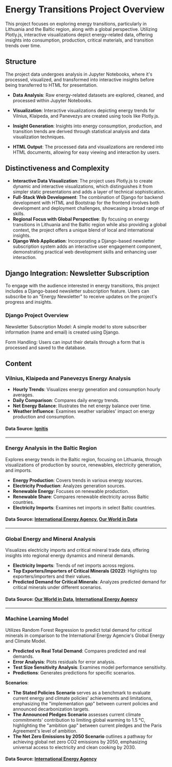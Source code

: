 # Energy Transitions Project Overview

This project focuses on exploring energy transitions, particularly in Lithuania and the Baltic region, along with a global perspective. Utilizing Plotly.js, interactive visualizations depict energy-related data, offering insights into consumption, production, critical materials, and transition trends over time.

## Structure
The project data undergoes analysis in Jupyter Notebooks, where it's processed, visualized, and transformed into interactive insights before being transferred to HTML for presentation. 

- **Data Analysis**: Raw energy-related datasets are explored, cleaned, and processed within Jupyter Notebooks.
  
- **Visualization**: Interactive visualizations depicting energy trends for Vilnius, Klaipeda, and Panevezys are created using tools like Plotly.js.
  
- **Insight Generation**: Insights into energy consumption, production, and transition trends are derived through statistical analysis and data visualization techniques.
  
- **HTML Output**: The processed data and visualizations are rendered into HTML documents, allowing for easy viewing and interaction by users.

## Distinctiveness and Complexity

- **Interactive Data Visualization**: The project uses Plotly.js to create dynamic and interactive visualizations, which distinguishes it from simpler static presentations and adds a layer of technical sophistication.
- **Full-Stack Web Development**: The combination of Django for backend development with HTML and Bootstrap for the frontend involves both development and deployment challenges, showcasing a broad range of skills.
- **Regional Focus with Global Perspective**: By focusing on energy transitions in Lithuania and the Baltic region while also providing a global context, the project offers a unique blend of local and international insights.
- **Django Web Application**: Incorporating a Django-based newsletter subscription system adds an interactive user engagement component, demonstrating practical web development skills and enhancing user interaction.

## Django Integration: Newsletter Subscription
To engage with the audience interested in energy transitions, this project includes a Django-based newsletter subscription feature. Users can subscribe to an "Energy Newsletter" to receive updates on the project's progress and insights.

### Django Project Overview
Newsletter Subscription Model: A simple model to store subscriber information (name and email) is created using Django.

Form Handling: Users can input their details through a form that is processed and saved to the database.
  
## Content
### Vilnius, Klaipeda and Panevezys Energy Analysis
- **Hourly Trends**: Visualizes energy generation and consumption hourly averages.
- **Daily Comparison**: Compares daily energy trends.
- **Net Energy Balance**: Illustrates the net energy balance over time.
- **Weather Influence**: Examines weather variables' impact on energy production and consumption.

#### Data Source: [Ignitis](https://ignitisinnovation.com/what-we-do/open-data/)

---

### Energy Analysis in the Baltic Region
Explores energy trends in the Baltic region, focusing on Lithuania, through visualizations of production by source, renewables, electricity generation, and imports.

- **Energy Production**: Covers trends in various energy sources.
- **Electricity Production**: Analyzes generation sources.
- **Renewable Energy**: Focuses on renewable production.
- **Renewable Share**: Compares renewable electricity across Baltic countries.
- **Electricity Imports**: Examines net imports in select Baltic countries.

#### Data Source: [International Energy Agency](https://www.iea.org/data-and-statistics/data-product/world-energy-statistics-and-balances), [Our World in Data](https://ourworldindata.org/energy)

---

### Global Energy and Mineral Analysis
Visualizes electricity imports and critical mineral trade data, offering insights into regional energy dynamics and mineral demands.

- **Electricity Imports**: Trends of net imports across regions.
- **Top Exporters/Importers of Critical Minerals (2022)**: Highlights top exporters/importers and their values.
- **Predicted Demand for Critical Minerals**: Analyzes predicted demand for critical minerals under different scenarios.

#### Data Source: [Our World in Data](https://ourworldindata.org/energy), [International Energy Agency](https://www.iea.org/reports/critical-minerals-market-review-2023)

---

### Machine Learning Model
Utilizes Random Forest Regression to predict total demand for critical minerals in comparison to the International Energy Agencie's Global Energy and Climate Model.
- **Predicted vs Real Total Demand**: Compares predicted and real demands.
- **Error Analysis**: Plots residuals for error analysis.
- **Test Size Sensitivity Analysis**: Examines model performance sensitivity.
- **Predictions**: Generates predictions for specific scenarios.

**Scenarios**:
- **The Stated Policies Scenario** serves as a benchmark to evaluate current energy and climate policies' achievements and limitations, emphasizing the "implementation gap" between current policies and announced decarbonization targets.
- **The Announced Pledges Scenario** assesses current climate commitments' contribution to limiting global warming to 1.5 °C, highlighting the "ambition gap" between current pledges and the Paris Agreement's level of ambition.
- **The Net Zero Emissions by 2050 Scenario** outlines a pathway for achieving global net zero CO2 emissions by 2050, emphasizing universal access to electricity and clean cooking by 2030.

#### Data Source: [International Energy Agency](https://www.iea.org/data-and-statistics/data-tools/critical-minerals-data-explorer)
